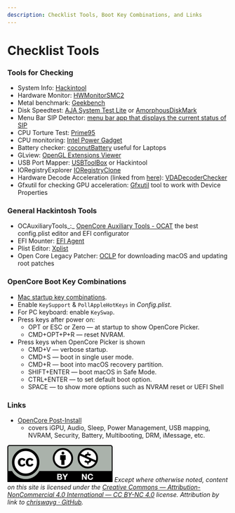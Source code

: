 ```yaml
---
description: Checklist Tools, Boot Key Combinations, and Links
---
```


# Checklist Tools

### Tools for Checking

* System Info: [Hackintool](https://github.com/headkaze/Hackintool)
* Hardware Monitor: [HWMonitorSMC2](https://github.com/CloverHackyColor/HWMonitorSMC2)
* Metal benchmark: [Geekbench](https://www.geekbench.com)
* Disk Speedtest: [AJA System Test Lite](https://www.aja.com/products/aja-system-test) or [AmorphousDiskMark](https://katsurashareware.com/amorphousdiskmark/)
* Menu Bar SIP Detector: [menu bar app that displays the current status of SIP](https://github.com/ITzTravelInTime/MenuBarSIPDetector)
* CPU Torture Test: [Prime95](https://www.mersenne.org/download/)
* CPU monitoring: [Intel Power Gadget](https://www.intel.com/content/www/us/en/developer/articles/tool/power-gadget.html)
* Battery checker: [coconutBattery](https://www.coconut-flavour.com/coconutbattery/) useful for Laptops
* GLview: [OpenGL Extensions Viewer](http://www.realtech-vr.com/home/glview)
* USB Port Mapper: [USBToolBox](https://github.com/USBToolBox/tool) or Hackintool
* IORegistryExplorer [IORegistryClone](https://github.com/khronokernel/IORegistryClone/blob/master/ioreg-302.zip)
* Hardware Decode Acceleration (linked from [here](https://dortania.github.io/OpenCore-Post-Install/universal/drm.html#testing-hardware-acceleration-and-decoding)): [VDADecoderChecker](https://i.applelife.ru/2019/05/451893\_10.12\_VDADecoderChecker.zip)&#x20;
* Gfxutil  for checking GPU acceleration: [Gfxutil](https://github.com/acidanthera/gfxutil/releases) tool to work with Device Properties

### General Hackintosh Tools

* OCAuxiliaryTools_:_ [OpenCore Auxiliary Tools - OCAT](https://github.com/ic005k/QtOpenCoreConfig) the best config.plist editor and EFI configurator&#x20;
* EFI Mounter: [EFI Agent](https://github.com/benbaker76/EFI-Agent)
* Plist Editor: [Xplist](https://github.com/ic005k/Xplist)
* Open Core Legacy Patcher: [OCLP](https://github.com/dortania/OpenCore-Legacy-Patcher/releases/tag/2.1.2) for downloading macOS and updating root patches

### OpenCore Boot Key Combinations

* [Mac startup key combinations](https://support.apple.com/en-us/HT201255).
* Enable `KeySupport` & `PollAppleHotKeys` in _Config.plist_.
* For PC keyboard: enable `KeySwap`.
* Press keys after power on:
  * OPT or ESC or Zero — at startup to show OpenCore Picker.
  * CMD+OPT+P+R — reset NVRAM.
* Press keys when OpenCore Picker is shown
  * CMD+V — verbose startup.
  * CMD+S — boot in single user mode.
  * CMD+R — boot into macOS recovery partition.
  * SHIFT+ENTER  — boot macOS in Safe Mode.
  * CTRL+ENTER  — to set default boot option.
  * SPACE  — to show more options such as NVRAM reset or UEFI Shell

### Links

* [OpenCore Post-Install](https://dortania.github.io/OpenCore-Post-Install/)
  * covers iGPU, Audio, Sleep, Power Management, USB mapping, NVRAM, Security, Battery, Multibooting, DRM, iMessage, etc.

![](../../images/by-nc-license.svg) _Except where otherwise noted, content on this site is licensed under the_ [_Creative Commons — Attribution-NonCommercial 4.0 International — CC BY-NC 4.0_](https://creativecommons.org/licenses/by-nc/4.0/) _license. Attribution by link to_ [_chriswayg · GitHub_](https://github.com/chriswayg)_._
